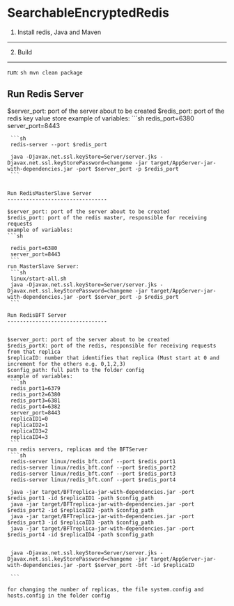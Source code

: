 
SearchableEncryptedRedis
====================================

1. Install redis, Java and Maven
--------------------------------


2. Build
--------------------------------

run:
    ```sh
	mvn clean package
    ```


Run Redis Server
--------------------------------

$server_port: port of the server about to be created
$redis_port: port of the redis key value store
example of variables:
    ```sh
	redis_port=6380
	server_port=8443
   ```
    ```sh
	redis-server --port $redis_port

	java -Djavax.net.ssl.keyStore=Server/server.jks -Djavax.net.ssl.keyStorePassword=changeme -jar target/AppServer-jar-with-dependencies.jar -port $server_port -p $redis_port
    ```


Run RedisMasterSlave Server
--------------------------------

$server_port: port of the server about to be created
$redis_port: port of the redis master, responsible for receiving requests
example of variables:
 ```sh
	
	redis_port=6380
	server_port=8443
    ```
run MasterSlave Server:
    ```sh
	linux/start-all.sh
	java -Djavax.net.ssl.keyStore=Server/server.jks -Djavax.net.ssl.keyStorePassword=changeme -jar target/AppServer-jar-with-dependencies.jar -port $server_port -p $redis_port
    ```

Run RedisBFT Server
--------------------------------


$server_port: port of the server about to be created
$redis_portX: port of the redis, responsible for receiving requests from that replica
$replicaID: number that identifies that replica (Must start at 0 and increment for the others e.g. 0,1,2,3)
$config_path: full path to the folder config
example of variables:
    ```sh
	redis_port1=6379
	redis_port2=6380
	redis_port3=6381
	redis_port4=6382
	server_port=8443
	replicaID1=0
	replicaID2=1
	replicaID3=2
	replicaID4=3
    ```
run redis servers, replicas and the BFTServer
    ```sh
	redis-server linux/redis_bft.conf --port $redis_port1 
	redis-server linux/redis_bft.conf --port $redis_port2 
	redis-server linux/redis_bft.conf --port $redis_port3 
	redis-server linux/redis_bft.conf --port $redis_port4 

	java -jar target/BFTreplica-jar-with-dependencies.jar -port $redis_port1 -id $replicaID1 -path $config_path 
	java -jar target/BFTreplica-jar-with-dependencies.jar -port $redis_port2 -id $replicaID2 -path $config_path 
	java -jar target/BFTreplica-jar-with-dependencies.jar -port $redis_port3 -id $replicaID3 -path $config_path 
	java -jar target/BFTreplica-jar-with-dependencies.jar -port $redis_port4 -id $replicaID4 -path $config_path 


	java -Djavax.net.ssl.keyStore=Server/server.jks -Djavax.net.ssl.keyStorePassword=changeme -jar target/AppServer-jar-with-dependencies.jar -port $server_port -bft -id $replicaID

    ```
 
for changing the number of replicas, the file system.config and hosts.config in the folder config
